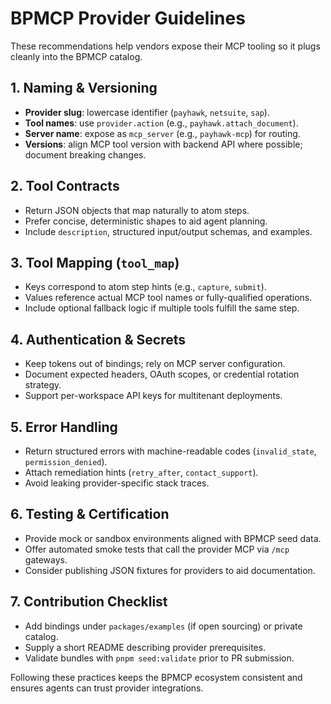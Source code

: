 # BPMCP Provider Guidelines

These recommendations help vendors expose their MCP tooling so it plugs cleanly into the BPMCP catalog.

## 1. Naming & Versioning
- **Provider slug**: lowercase identifier (`payhawk`, `netsuite`, `sap`).
- **Tool names**: use `provider.action` (e.g., `payhawk.attach_document`).
- **Server name**: expose as `mcp_server` (e.g., `payhawk-mcp`) for routing.
- **Versions**: align MCP tool version with backend API where possible; document breaking changes.

## 2. Tool Contracts
- Return JSON objects that map naturally to atom steps.
- Prefer concise, deterministic shapes to aid agent planning.
- Include `description`, structured input/output schemas, and examples.

## 3. Tool Mapping (`tool_map`)
- Keys correspond to atom step hints (e.g., `capture`, `submit`).
- Values reference actual MCP tool names or fully-qualified operations.
- Include optional fallback logic if multiple tools fulfill the same step.

## 4. Authentication & Secrets
- Keep tokens out of bindings; rely on MCP server configuration.
- Document expected headers, OAuth scopes, or credential rotation strategy.
- Support per-workspace API keys for multitenant deployments.

## 5. Error Handling
- Return structured errors with machine-readable codes (`invalid_state`, `permission_denied`).
- Attach remediation hints (`retry_after`, `contact_support`).
- Avoid leaking provider-specific stack traces.

## 6. Testing & Certification
- Provide mock or sandbox environments aligned with BPMCP seed data.
- Offer automated smoke tests that call the provider MCP via `/mcp` gateways.
- Consider publishing JSON fixtures for providers to aid documentation.

## 7. Contribution Checklist
- Add bindings under `packages/examples` (if open sourcing) or private catalog.
- Supply a short README describing provider prerequisites.
- Validate bundles with `pnpm seed:validate` prior to PR submission.

Following these practices keeps the BPMCP ecosystem consistent and ensures agents can trust provider integrations.
